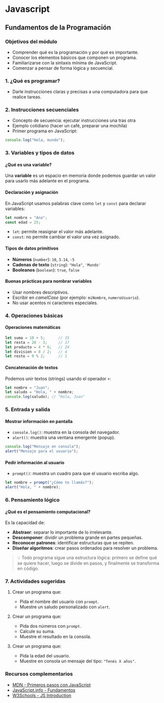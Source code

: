 # Javascript

## Fundamentos de la Programación

### Objetivos del módulo

- Comprender qué es la programación y por qué es importante.
- Conocer los elementos básicos que componen un programa.
- Familiarizarse con la sintaxis mínima de JavaScript.
- Comenzar a pensar de forma lógica y secuencial.

### 1. ¿Qué es programar?

- Darle instrucciones claras y precisas a una computadora para que realice tareas.

### 2. Instrucciones secuenciales

- Concepto de secuencia: ejecutar instrucciones una tras otra
- Ejemplo cotidiano (hacer un café, preparar una mochila)
- Primer programa en JavaScript:

```javascript
console.log("Hola, mundo");
```

### 3. Variables y tipos de datos

#### ¿Qué es una variable?

Una **variable** es un espacio en memoria donde podemos guardar un valor para usarlo más adelante en el programa.

#### Declaración y asignación

En JavaScript usamos palabras clave como `let` y `const` para declarar variables:

```javascript
let nombre = "Ana";
const edad = 25;
```

- `let`: permite reasignar el valor más adelante.
- `const`: no permite cambiar el valor una vez asignado.

#### Tipos de datos primitivos

- **Números** (`number`): `10`, `3.14`, `-5`
- **Cadenas de texto** (`string`): `"Hola"`, `'Mundo'`
- **Booleanos** (`boolean`): `true`, `false`

#### Buenas prácticas para nombrar variables

- Usar nombres descriptivos.
- Escribir en *camelCase* (por ejemplo: `miNombre`, `numeroUsuario`).
- No usar acentos ni caracteres especiales.

### 4. Operaciones básicas

#### Operaciones matemáticas

```javascript
let suma = 10 + 5;      // 15
let resta = 20 - 3;     // 17
let producto = 4 * 6;   // 24
let division = 8 / 2;   // 4
let resto = 9 % 2;      // 1
```

#### Concatenación de textos

Podemos unir textos (strings) usando el operador `+`:

```javascript
let nombre = "Juan";
let saludo = "Hola, " + nombre;
console.log(saludo); // "Hola, Juan"
```

### 5. Entrada y salida

#### Mostrar información en pantalla

- `console.log()`: muestra en la consola del navegador.
- `alert()`: muestra una ventana emergente (popup).

```javascript
console.log("Mensaje en consola");
alert("Mensaje para el usuario");
```

#### Pedir información al usuario

- `prompt()`: muestra un cuadro para que el usuario escriba algo.

```javascript
let nombre = prompt("¿Cómo te llamás?");
alert("Hola, " + nombre);
```

### 6. Pensamiento lógico

#### ¿Qué es el pensamiento computacional?

Es la capacidad de:

- **Abstraer**: separar lo importante de lo irrelevante.
- **Descomponer**: dividir un problema grande en partes pequeñas.
- **Reconocer patrones**: identificar estructuras que se repiten.
- **Diseñar algoritmos**: crear pasos ordenados para resolver un problema.

> 💡 Todo programa sigue una estructura lógica: primero se define qué se quiere hacer, luego se divide en pasos, y finalmente se transforma en código.

### 7. Actividades sugeridas

1. Crear un programa que:
   - Pida el nombre del usuario con `prompt`.
   - Muestre un saludo personalizado con `alert`.

2. Crear un programa que:
   - Pida dos números con `prompt`.
   - Calcule su suma.
   - Muestre el resultado en la consola.

3. Crear un programa que:
   - Pida la edad del usuario.
   - Muestre en consola un mensaje del tipo: `"Tenés X años"`.

### Recursos complementarios

- [MDN - Primeros pasos con JavaScript](https://developer.mozilla.org/es/docs/Learn/JavaScript/First_steps)
- [JavaScript.info - Fundamentos](https://es.javascript.info/)
- [W3Schools - JS Introduction](https://www.w3schools.com/js/js_intro.asp)





